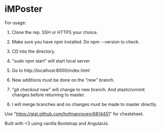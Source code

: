 iMPoster
============

For usage:

1. Clone the rep. SSH or HTTPS your choice.

2. Make sure you have npm installed. Do npm --version to check.

3. CD into the directory.

4. "sudo npm start" will start local server

5. Go to http://localhost:8000/index.html

6. New additions must be done on the "new" branch. 

7. "git checkout new" will change to new branch. And stash/commit changes before returning to master.

8. I will merge branches and no changes must be made to master directly.

Use "https://gist.github.com/hofmannsven/6814451" for cheatsheet.


Built with <3 using vanilla Bootstrap and AngularJs.


